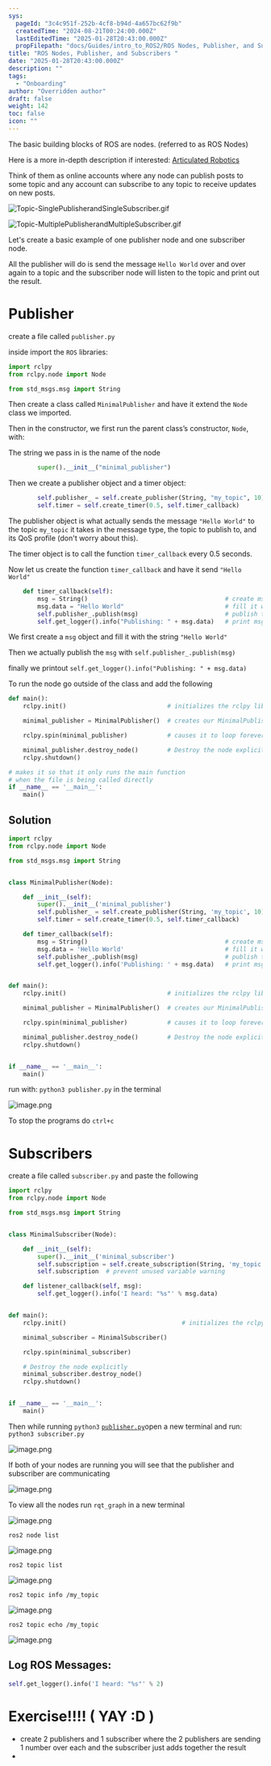 ```yaml
---
sys:
  pageId: "3c4c951f-252b-4cf8-b94d-4a657bc62f9b"
  createdTime: "2024-08-21T00:24:00.000Z"
  lastEditedTime: "2025-01-28T20:43:00.000Z"
  propFilepath: "docs/Guides/intro_to_ROS2/ROS Nodes, Publisher, and Subscribers .md"
title: "ROS Nodes, Publisher, and Subscribers "
date: "2025-01-28T20:43:00.000Z"
description: ""
tags:
  - "Onboarding"
author: "Overridden author"
draft: false
weight: 142
toc: false
icon: ""
---
```


The basic building blocks of ROS are nodes. (referred to as ROS Nodes)

Here is a more in-depth description if interested: [Articulated Robotics](https://articulatedrobotics.xyz/tutorials/ready-for-ros/ros-overview#2-nodes)

Think of them as online accounts where any node can publish posts to some topic and any account can subscribe to any topic to receive updates on new posts.

![Topic-SinglePublisherandSingleSubscriber.gif](https://docs.ros.org/en/humble/_images/Topic-SinglePublisherandSingleSubscriber.gif)

![Topic-MultiplePublisherandMultipleSubscriber.gif](https://docs.ros.org/en/humble/_images/Topic-MultiplePublisherandMultipleSubscriber.gif)

Let's create a basic example of one publisher node and one subscriber node.

All the publisher will do is send the message `Hello World` over and over again to a topic and the subscriber node will listen to the topic and print out the result.

# Publisher

create a file called `publisher.py` 

inside import the `ROS` libraries:

```python
import rclpy
from rclpy.node import Node

from std_msgs.msg import String
```

Then create a class called `MinimalPublisher` and have it extend the `Node` class we imported.

Then in the constructor, we first run the parent class’s constructor, `Node`, with:

The string we pass in is the name of the node

```python
        super().__init__("minimal_publisher")
```

Then we create a publisher object and a timer object:

```python
        self.publisher_ = self.create_publisher(String, "my_topic", 10)
        self.timer = self.create_timer(0.5, self.timer_callback)
```

The publisher object is what actually sends the message `"Hello World"` to the topic `my_topic` it takes in the message type, the topic to publish to, and its QoS profile (don't worry about this).

The timer object is to call the function `timer_callback` every 0.5 seconds.

Now let us create the function `timer_callback` and have it send `"Hello World"`

```python
    def timer_callback(self):
        msg = String()                                      # create msg object
        msg.data = "Hello World"                            # fill it with data
        self.publisher_.publish(msg)                        # publish the message
        self.get_logger().info("Publishing: " + msg.data)   # print msg
```

We first create a `msg` object and fill it with the string `"Hello World"`

Then we actually publish the `msg` with `self.publisher_.publish(msg)`

finally we printout `self.get_logger().info("Publishing: " + msg.data)`

To run the node go outside of the class and add the following

```python
def main():
    rclpy.init()                            # initializes the rclpy library

    minimal_publisher = MinimalPublisher()  # creates our MinimalPublisher object

    rclpy.spin(minimal_publisher)           # causes it to loop forever

    minimal_publisher.destroy_node()        # Destroy the node explicitly
    rclpy.shutdown()

# makes it so that it only runs the main function
# when the file is being called directly
if __name__ == '__main__': 
    main()
```

## Solution

```python
import rclpy
from rclpy.node import Node

from std_msgs.msg import String


class MinimalPublisher(Node):

    def __init__(self):
        super().__init__('minimal_publisher')
        self.publisher_ = self.create_publisher(String, 'my_topic', 10)
        self.timer = self.create_timer(0.5, self.timer_callback)

    def timer_callback(self):
        msg = String()                                      # create msg object
        msg.data = 'Hello World'                            # fill it with data
        self.publisher_.publish(msg)                        # publish the message
        self.get_logger().info('Publishing: ' + msg.data)   # print msg


def main():
    rclpy.init()                            # initializes the rclpy library

    minimal_publisher = MinimalPublisher()  # creates our MinimalPublisher object

    rclpy.spin(minimal_publisher)           # causes it to loop forever

    minimal_publisher.destroy_node()        # Destroy the node explicitly
    rclpy.shutdown()


if __name__ == '__main__':
    main()
```

run with: `python3 publisher.py` in the terminal

![image.png](https://prod-files-secure.s3.us-west-2.amazonaws.com/d518164a-d88e-44d1-a4ee-3adb3bd8bce0/9214accb-ad5b-44f1-a31c-b3167c59138b/image.png?X-Amz-Algorithm=AWS4-HMAC-SHA256&X-Amz-Content-Sha256=UNSIGNED-PAYLOAD&X-Amz-Credential=ASIAZI2LB466RWR66NHH%2F20250225%2Fus-west-2%2Fs3%2Faws4_request&X-Amz-Date=20250225T070824Z&X-Amz-Expires=3600&X-Amz-Security-Token=IQoJb3JpZ2luX2VjEAcaCXVzLXdlc3QtMiJHMEUCIGhDoK5%2FMw7D3UxvlnRJNa9nxr1XDYQ43aP2Zn8OqHyaAiEAweF1OnfoWaNHvMzRBt99btLxfja%2FgTScdi4zEGiwgP4q%2FwMIQBAAGgw2Mzc0MjMxODM4MDUiDPTSR1hd%2BxNkfbJHlyrcA8SWUcf%2BZ9FQLkK9aZPu1MxIl5TTa8%2FpXyXWXVP%2B54FGWPmB3Z4tBNJ0xqBr6hyBnn0Z2pfBfqLbam%2FdK5GTSFUkNubzRzsU21ao08%2FhCq0wJKdw7awNIFCgmQLrstVx34rxxCLDpC61TXdSKT%2F8d7%2BlCmx3hovtF0FITrytpEwNJAhvHJeKpktrFXMrNOWwGxNcDLM34W7rXqWdUvCzoS9mgaQdzqa0TSYyWsO4Mfd6HyXF1gVh4%2BtiPpmMO8%2Bqj6rii3V0KYJhgaH1BODTqT5VNykK1z9zrZMjYX1eI7bAaq1VKGyfn5QU4uy7q%2FfDOcHRgpYP9u4LJBQ9A8wiyVJbmuVBWbWG%2Ft%2FFtBvD8Yst57QE7120uheIrFeh1FE%2B%2F3R6DNtXt6CT3Ev1XDtrE9rNsq8%2Fqcavs79H27MS5uQR7e13erHSM5CAUltup%2B4b5bgWh4KxNgWBkVEpyKZhaYTNtM2riEvw8NGb31Vm0fEQeP1ElcX4TKYfJqw%2FGGxBre2FcejZUXfbvHzzt%2F9lyPxNWtp92Virjf8jH2Y99x4o9%2BkEImkjOWwDS6gZodX7rEmB2A08jVM8LrJ9Zcx1mTkIdjbOs3cZnE8V1ZIQevuPq4ksVH39bxzmEat5MPnJ9b0GOqUBDX28NxKwjc1KvxbtKimB3diAmnyBivy16K1c2hX7uL6DZvjsDV0xU%2B4kyWfwcLvhCMcMsTNi4N2seQQFl0pMZXd7mmDfhtz2BNHEaRS7M0MKFXwegP56L6%2BToSuYUFfJCYONE49i5bDzYhRD61sAhRjrU1ckBWYTteKhj%2FeTTUOfY%2Fw%2FXwRWCHjtJ%2BpQw3kEDwGgB2aRYLuGKyBUtqoABQ%2FRyxTs&X-Amz-Signature=77d90cd41467b10203c3b44f6c7b86273780341be975c6bf6fe2d6c482e02a5d&X-Amz-SignedHeaders=host&x-id=GetObject)

To stop the programs do `ctrl+c`

# Subscribers

create a file called `subscriber.py` and paste the following

```python
import rclpy
from rclpy.node import Node

from std_msgs.msg import String


class MinimalSubscriber(Node):

    def __init__(self):
        super().__init__('minimal_subscriber')
        self.subscription = self.create_subscription(String, 'my_topic', self.listener_callback, 10)
        self.subscription  # prevent unused variable warning

    def listener_callback(self, msg):
        self.get_logger().info('I heard: "%s"' % msg.data)


def main():
    rclpy.init()                                # initializes the rclpy library

    minimal_subscriber = MinimalSubscriber()

    rclpy.spin(minimal_subscriber)

    # Destroy the node explicitly
    minimal_subscriber.destroy_node()
    rclpy.shutdown()


if __name__ == '__main__':
    main()
```

Then while running `python3` [`publisher.py`](http://publisher.py/)open a new terminal and run: `python3 subscriber.py` 

![image.png](https://prod-files-secure.s3.us-west-2.amazonaws.com/d518164a-d88e-44d1-a4ee-3adb3bd8bce0/611fccf2-c738-4dbd-94e9-98f209092866/image.png?X-Amz-Algorithm=AWS4-HMAC-SHA256&X-Amz-Content-Sha256=UNSIGNED-PAYLOAD&X-Amz-Credential=ASIAZI2LB466RWR66NHH%2F20250225%2Fus-west-2%2Fs3%2Faws4_request&X-Amz-Date=20250225T070824Z&X-Amz-Expires=3600&X-Amz-Security-Token=IQoJb3JpZ2luX2VjEAcaCXVzLXdlc3QtMiJHMEUCIGhDoK5%2FMw7D3UxvlnRJNa9nxr1XDYQ43aP2Zn8OqHyaAiEAweF1OnfoWaNHvMzRBt99btLxfja%2FgTScdi4zEGiwgP4q%2FwMIQBAAGgw2Mzc0MjMxODM4MDUiDPTSR1hd%2BxNkfbJHlyrcA8SWUcf%2BZ9FQLkK9aZPu1MxIl5TTa8%2FpXyXWXVP%2B54FGWPmB3Z4tBNJ0xqBr6hyBnn0Z2pfBfqLbam%2FdK5GTSFUkNubzRzsU21ao08%2FhCq0wJKdw7awNIFCgmQLrstVx34rxxCLDpC61TXdSKT%2F8d7%2BlCmx3hovtF0FITrytpEwNJAhvHJeKpktrFXMrNOWwGxNcDLM34W7rXqWdUvCzoS9mgaQdzqa0TSYyWsO4Mfd6HyXF1gVh4%2BtiPpmMO8%2Bqj6rii3V0KYJhgaH1BODTqT5VNykK1z9zrZMjYX1eI7bAaq1VKGyfn5QU4uy7q%2FfDOcHRgpYP9u4LJBQ9A8wiyVJbmuVBWbWG%2Ft%2FFtBvD8Yst57QE7120uheIrFeh1FE%2B%2F3R6DNtXt6CT3Ev1XDtrE9rNsq8%2Fqcavs79H27MS5uQR7e13erHSM5CAUltup%2B4b5bgWh4KxNgWBkVEpyKZhaYTNtM2riEvw8NGb31Vm0fEQeP1ElcX4TKYfJqw%2FGGxBre2FcejZUXfbvHzzt%2F9lyPxNWtp92Virjf8jH2Y99x4o9%2BkEImkjOWwDS6gZodX7rEmB2A08jVM8LrJ9Zcx1mTkIdjbOs3cZnE8V1ZIQevuPq4ksVH39bxzmEat5MPnJ9b0GOqUBDX28NxKwjc1KvxbtKimB3diAmnyBivy16K1c2hX7uL6DZvjsDV0xU%2B4kyWfwcLvhCMcMsTNi4N2seQQFl0pMZXd7mmDfhtz2BNHEaRS7M0MKFXwegP56L6%2BToSuYUFfJCYONE49i5bDzYhRD61sAhRjrU1ckBWYTteKhj%2FeTTUOfY%2Fw%2FXwRWCHjtJ%2BpQw3kEDwGgB2aRYLuGKyBUtqoABQ%2FRyxTs&X-Amz-Signature=494403c5a2812018a6c2ea04c263b97e76afb236e72189a4b81d81760030fb57&X-Amz-SignedHeaders=host&x-id=GetObject)

If both of your nodes are running you will see that the publisher and subscriber are communicating

![image.png](https://prod-files-secure.s3.us-west-2.amazonaws.com/d518164a-d88e-44d1-a4ee-3adb3bd8bce0/eea428b5-1cf0-43bb-a30b-81cbaf6c5c78/image.png?X-Amz-Algorithm=AWS4-HMAC-SHA256&X-Amz-Content-Sha256=UNSIGNED-PAYLOAD&X-Amz-Credential=ASIAZI2LB466RWR66NHH%2F20250225%2Fus-west-2%2Fs3%2Faws4_request&X-Amz-Date=20250225T070824Z&X-Amz-Expires=3600&X-Amz-Security-Token=IQoJb3JpZ2luX2VjEAcaCXVzLXdlc3QtMiJHMEUCIGhDoK5%2FMw7D3UxvlnRJNa9nxr1XDYQ43aP2Zn8OqHyaAiEAweF1OnfoWaNHvMzRBt99btLxfja%2FgTScdi4zEGiwgP4q%2FwMIQBAAGgw2Mzc0MjMxODM4MDUiDPTSR1hd%2BxNkfbJHlyrcA8SWUcf%2BZ9FQLkK9aZPu1MxIl5TTa8%2FpXyXWXVP%2B54FGWPmB3Z4tBNJ0xqBr6hyBnn0Z2pfBfqLbam%2FdK5GTSFUkNubzRzsU21ao08%2FhCq0wJKdw7awNIFCgmQLrstVx34rxxCLDpC61TXdSKT%2F8d7%2BlCmx3hovtF0FITrytpEwNJAhvHJeKpktrFXMrNOWwGxNcDLM34W7rXqWdUvCzoS9mgaQdzqa0TSYyWsO4Mfd6HyXF1gVh4%2BtiPpmMO8%2Bqj6rii3V0KYJhgaH1BODTqT5VNykK1z9zrZMjYX1eI7bAaq1VKGyfn5QU4uy7q%2FfDOcHRgpYP9u4LJBQ9A8wiyVJbmuVBWbWG%2Ft%2FFtBvD8Yst57QE7120uheIrFeh1FE%2B%2F3R6DNtXt6CT3Ev1XDtrE9rNsq8%2Fqcavs79H27MS5uQR7e13erHSM5CAUltup%2B4b5bgWh4KxNgWBkVEpyKZhaYTNtM2riEvw8NGb31Vm0fEQeP1ElcX4TKYfJqw%2FGGxBre2FcejZUXfbvHzzt%2F9lyPxNWtp92Virjf8jH2Y99x4o9%2BkEImkjOWwDS6gZodX7rEmB2A08jVM8LrJ9Zcx1mTkIdjbOs3cZnE8V1ZIQevuPq4ksVH39bxzmEat5MPnJ9b0GOqUBDX28NxKwjc1KvxbtKimB3diAmnyBivy16K1c2hX7uL6DZvjsDV0xU%2B4kyWfwcLvhCMcMsTNi4N2seQQFl0pMZXd7mmDfhtz2BNHEaRS7M0MKFXwegP56L6%2BToSuYUFfJCYONE49i5bDzYhRD61sAhRjrU1ckBWYTteKhj%2FeTTUOfY%2Fw%2FXwRWCHjtJ%2BpQw3kEDwGgB2aRYLuGKyBUtqoABQ%2FRyxTs&X-Amz-Signature=c5a7a22e5451fda737db1de4f451dc4ec1dae95496daf4e57e3acc5d4c5d96f2&X-Amz-SignedHeaders=host&x-id=GetObject)

To view all the nodes run `rqt_graph` in a new terminal

![image.png](https://prod-files-secure.s3.us-west-2.amazonaws.com/d518164a-d88e-44d1-a4ee-3adb3bd8bce0/1d98e964-4318-4d62-b5c4-8c8f78368598/image.png?X-Amz-Algorithm=AWS4-HMAC-SHA256&X-Amz-Content-Sha256=UNSIGNED-PAYLOAD&X-Amz-Credential=ASIAZI2LB466RWR66NHH%2F20250225%2Fus-west-2%2Fs3%2Faws4_request&X-Amz-Date=20250225T070824Z&X-Amz-Expires=3600&X-Amz-Security-Token=IQoJb3JpZ2luX2VjEAcaCXVzLXdlc3QtMiJHMEUCIGhDoK5%2FMw7D3UxvlnRJNa9nxr1XDYQ43aP2Zn8OqHyaAiEAweF1OnfoWaNHvMzRBt99btLxfja%2FgTScdi4zEGiwgP4q%2FwMIQBAAGgw2Mzc0MjMxODM4MDUiDPTSR1hd%2BxNkfbJHlyrcA8SWUcf%2BZ9FQLkK9aZPu1MxIl5TTa8%2FpXyXWXVP%2B54FGWPmB3Z4tBNJ0xqBr6hyBnn0Z2pfBfqLbam%2FdK5GTSFUkNubzRzsU21ao08%2FhCq0wJKdw7awNIFCgmQLrstVx34rxxCLDpC61TXdSKT%2F8d7%2BlCmx3hovtF0FITrytpEwNJAhvHJeKpktrFXMrNOWwGxNcDLM34W7rXqWdUvCzoS9mgaQdzqa0TSYyWsO4Mfd6HyXF1gVh4%2BtiPpmMO8%2Bqj6rii3V0KYJhgaH1BODTqT5VNykK1z9zrZMjYX1eI7bAaq1VKGyfn5QU4uy7q%2FfDOcHRgpYP9u4LJBQ9A8wiyVJbmuVBWbWG%2Ft%2FFtBvD8Yst57QE7120uheIrFeh1FE%2B%2F3R6DNtXt6CT3Ev1XDtrE9rNsq8%2Fqcavs79H27MS5uQR7e13erHSM5CAUltup%2B4b5bgWh4KxNgWBkVEpyKZhaYTNtM2riEvw8NGb31Vm0fEQeP1ElcX4TKYfJqw%2FGGxBre2FcejZUXfbvHzzt%2F9lyPxNWtp92Virjf8jH2Y99x4o9%2BkEImkjOWwDS6gZodX7rEmB2A08jVM8LrJ9Zcx1mTkIdjbOs3cZnE8V1ZIQevuPq4ksVH39bxzmEat5MPnJ9b0GOqUBDX28NxKwjc1KvxbtKimB3diAmnyBivy16K1c2hX7uL6DZvjsDV0xU%2B4kyWfwcLvhCMcMsTNi4N2seQQFl0pMZXd7mmDfhtz2BNHEaRS7M0MKFXwegP56L6%2BToSuYUFfJCYONE49i5bDzYhRD61sAhRjrU1ckBWYTteKhj%2FeTTUOfY%2Fw%2FXwRWCHjtJ%2BpQw3kEDwGgB2aRYLuGKyBUtqoABQ%2FRyxTs&X-Amz-Signature=b6d608cc6797b5e661dbd8b640087e3ca5e05d92a32bd49dbfd24a7467da798e&X-Amz-SignedHeaders=host&x-id=GetObject)

`ros2 node list`

![image.png](https://prod-files-secure.s3.us-west-2.amazonaws.com/d518164a-d88e-44d1-a4ee-3adb3bd8bce0/680ac8cf-e6d9-4164-9ece-5b9a6fccffee/image.png?X-Amz-Algorithm=AWS4-HMAC-SHA256&X-Amz-Content-Sha256=UNSIGNED-PAYLOAD&X-Amz-Credential=ASIAZI2LB466RWR66NHH%2F20250225%2Fus-west-2%2Fs3%2Faws4_request&X-Amz-Date=20250225T070824Z&X-Amz-Expires=3600&X-Amz-Security-Token=IQoJb3JpZ2luX2VjEAcaCXVzLXdlc3QtMiJHMEUCIGhDoK5%2FMw7D3UxvlnRJNa9nxr1XDYQ43aP2Zn8OqHyaAiEAweF1OnfoWaNHvMzRBt99btLxfja%2FgTScdi4zEGiwgP4q%2FwMIQBAAGgw2Mzc0MjMxODM4MDUiDPTSR1hd%2BxNkfbJHlyrcA8SWUcf%2BZ9FQLkK9aZPu1MxIl5TTa8%2FpXyXWXVP%2B54FGWPmB3Z4tBNJ0xqBr6hyBnn0Z2pfBfqLbam%2FdK5GTSFUkNubzRzsU21ao08%2FhCq0wJKdw7awNIFCgmQLrstVx34rxxCLDpC61TXdSKT%2F8d7%2BlCmx3hovtF0FITrytpEwNJAhvHJeKpktrFXMrNOWwGxNcDLM34W7rXqWdUvCzoS9mgaQdzqa0TSYyWsO4Mfd6HyXF1gVh4%2BtiPpmMO8%2Bqj6rii3V0KYJhgaH1BODTqT5VNykK1z9zrZMjYX1eI7bAaq1VKGyfn5QU4uy7q%2FfDOcHRgpYP9u4LJBQ9A8wiyVJbmuVBWbWG%2Ft%2FFtBvD8Yst57QE7120uheIrFeh1FE%2B%2F3R6DNtXt6CT3Ev1XDtrE9rNsq8%2Fqcavs79H27MS5uQR7e13erHSM5CAUltup%2B4b5bgWh4KxNgWBkVEpyKZhaYTNtM2riEvw8NGb31Vm0fEQeP1ElcX4TKYfJqw%2FGGxBre2FcejZUXfbvHzzt%2F9lyPxNWtp92Virjf8jH2Y99x4o9%2BkEImkjOWwDS6gZodX7rEmB2A08jVM8LrJ9Zcx1mTkIdjbOs3cZnE8V1ZIQevuPq4ksVH39bxzmEat5MPnJ9b0GOqUBDX28NxKwjc1KvxbtKimB3diAmnyBivy16K1c2hX7uL6DZvjsDV0xU%2B4kyWfwcLvhCMcMsTNi4N2seQQFl0pMZXd7mmDfhtz2BNHEaRS7M0MKFXwegP56L6%2BToSuYUFfJCYONE49i5bDzYhRD61sAhRjrU1ckBWYTteKhj%2FeTTUOfY%2Fw%2FXwRWCHjtJ%2BpQw3kEDwGgB2aRYLuGKyBUtqoABQ%2FRyxTs&X-Amz-Signature=5fcb52773350b105d93955345c3f537792713c2463618e19f2f04c1342ae0553&X-Amz-SignedHeaders=host&x-id=GetObject)

`ros2 topic list`

![image.png](https://prod-files-secure.s3.us-west-2.amazonaws.com/d518164a-d88e-44d1-a4ee-3adb3bd8bce0/eee2ebe1-27ef-4a4a-96fb-2ca54126fb29/image.png?X-Amz-Algorithm=AWS4-HMAC-SHA256&X-Amz-Content-Sha256=UNSIGNED-PAYLOAD&X-Amz-Credential=ASIAZI2LB466RWR66NHH%2F20250225%2Fus-west-2%2Fs3%2Faws4_request&X-Amz-Date=20250225T070824Z&X-Amz-Expires=3600&X-Amz-Security-Token=IQoJb3JpZ2luX2VjEAcaCXVzLXdlc3QtMiJHMEUCIGhDoK5%2FMw7D3UxvlnRJNa9nxr1XDYQ43aP2Zn8OqHyaAiEAweF1OnfoWaNHvMzRBt99btLxfja%2FgTScdi4zEGiwgP4q%2FwMIQBAAGgw2Mzc0MjMxODM4MDUiDPTSR1hd%2BxNkfbJHlyrcA8SWUcf%2BZ9FQLkK9aZPu1MxIl5TTa8%2FpXyXWXVP%2B54FGWPmB3Z4tBNJ0xqBr6hyBnn0Z2pfBfqLbam%2FdK5GTSFUkNubzRzsU21ao08%2FhCq0wJKdw7awNIFCgmQLrstVx34rxxCLDpC61TXdSKT%2F8d7%2BlCmx3hovtF0FITrytpEwNJAhvHJeKpktrFXMrNOWwGxNcDLM34W7rXqWdUvCzoS9mgaQdzqa0TSYyWsO4Mfd6HyXF1gVh4%2BtiPpmMO8%2Bqj6rii3V0KYJhgaH1BODTqT5VNykK1z9zrZMjYX1eI7bAaq1VKGyfn5QU4uy7q%2FfDOcHRgpYP9u4LJBQ9A8wiyVJbmuVBWbWG%2Ft%2FFtBvD8Yst57QE7120uheIrFeh1FE%2B%2F3R6DNtXt6CT3Ev1XDtrE9rNsq8%2Fqcavs79H27MS5uQR7e13erHSM5CAUltup%2B4b5bgWh4KxNgWBkVEpyKZhaYTNtM2riEvw8NGb31Vm0fEQeP1ElcX4TKYfJqw%2FGGxBre2FcejZUXfbvHzzt%2F9lyPxNWtp92Virjf8jH2Y99x4o9%2BkEImkjOWwDS6gZodX7rEmB2A08jVM8LrJ9Zcx1mTkIdjbOs3cZnE8V1ZIQevuPq4ksVH39bxzmEat5MPnJ9b0GOqUBDX28NxKwjc1KvxbtKimB3diAmnyBivy16K1c2hX7uL6DZvjsDV0xU%2B4kyWfwcLvhCMcMsTNi4N2seQQFl0pMZXd7mmDfhtz2BNHEaRS7M0MKFXwegP56L6%2BToSuYUFfJCYONE49i5bDzYhRD61sAhRjrU1ckBWYTteKhj%2FeTTUOfY%2Fw%2FXwRWCHjtJ%2BpQw3kEDwGgB2aRYLuGKyBUtqoABQ%2FRyxTs&X-Amz-Signature=2969ca923ab21403108af6fb16bc9a5a7c70b39f4b635588630e908b33660193&X-Amz-SignedHeaders=host&x-id=GetObject)

`ros2 topic info /my_topic`

![image.png](https://prod-files-secure.s3.us-west-2.amazonaws.com/d518164a-d88e-44d1-a4ee-3adb3bd8bce0/6288ef12-cb9e-406f-b9eb-65feed3a9011/image.png?X-Amz-Algorithm=AWS4-HMAC-SHA256&X-Amz-Content-Sha256=UNSIGNED-PAYLOAD&X-Amz-Credential=ASIAZI2LB466RWR66NHH%2F20250225%2Fus-west-2%2Fs3%2Faws4_request&X-Amz-Date=20250225T070824Z&X-Amz-Expires=3600&X-Amz-Security-Token=IQoJb3JpZ2luX2VjEAcaCXVzLXdlc3QtMiJHMEUCIGhDoK5%2FMw7D3UxvlnRJNa9nxr1XDYQ43aP2Zn8OqHyaAiEAweF1OnfoWaNHvMzRBt99btLxfja%2FgTScdi4zEGiwgP4q%2FwMIQBAAGgw2Mzc0MjMxODM4MDUiDPTSR1hd%2BxNkfbJHlyrcA8SWUcf%2BZ9FQLkK9aZPu1MxIl5TTa8%2FpXyXWXVP%2B54FGWPmB3Z4tBNJ0xqBr6hyBnn0Z2pfBfqLbam%2FdK5GTSFUkNubzRzsU21ao08%2FhCq0wJKdw7awNIFCgmQLrstVx34rxxCLDpC61TXdSKT%2F8d7%2BlCmx3hovtF0FITrytpEwNJAhvHJeKpktrFXMrNOWwGxNcDLM34W7rXqWdUvCzoS9mgaQdzqa0TSYyWsO4Mfd6HyXF1gVh4%2BtiPpmMO8%2Bqj6rii3V0KYJhgaH1BODTqT5VNykK1z9zrZMjYX1eI7bAaq1VKGyfn5QU4uy7q%2FfDOcHRgpYP9u4LJBQ9A8wiyVJbmuVBWbWG%2Ft%2FFtBvD8Yst57QE7120uheIrFeh1FE%2B%2F3R6DNtXt6CT3Ev1XDtrE9rNsq8%2Fqcavs79H27MS5uQR7e13erHSM5CAUltup%2B4b5bgWh4KxNgWBkVEpyKZhaYTNtM2riEvw8NGb31Vm0fEQeP1ElcX4TKYfJqw%2FGGxBre2FcejZUXfbvHzzt%2F9lyPxNWtp92Virjf8jH2Y99x4o9%2BkEImkjOWwDS6gZodX7rEmB2A08jVM8LrJ9Zcx1mTkIdjbOs3cZnE8V1ZIQevuPq4ksVH39bxzmEat5MPnJ9b0GOqUBDX28NxKwjc1KvxbtKimB3diAmnyBivy16K1c2hX7uL6DZvjsDV0xU%2B4kyWfwcLvhCMcMsTNi4N2seQQFl0pMZXd7mmDfhtz2BNHEaRS7M0MKFXwegP56L6%2BToSuYUFfJCYONE49i5bDzYhRD61sAhRjrU1ckBWYTteKhj%2FeTTUOfY%2Fw%2FXwRWCHjtJ%2BpQw3kEDwGgB2aRYLuGKyBUtqoABQ%2FRyxTs&X-Amz-Signature=febdec0bb0a41c91fc3adf3d1ab9be712df1703b978ad4f839cf13ca9fda3f1b&X-Amz-SignedHeaders=host&x-id=GetObject)

`ros2 topic echo /my_topic`

![image.png](https://prod-files-secure.s3.us-west-2.amazonaws.com/d518164a-d88e-44d1-a4ee-3adb3bd8bce0/0a6fcb4d-422d-4a6c-a803-749ef4adf2c6/image.png?X-Amz-Algorithm=AWS4-HMAC-SHA256&X-Amz-Content-Sha256=UNSIGNED-PAYLOAD&X-Amz-Credential=ASIAZI2LB466RWR66NHH%2F20250225%2Fus-west-2%2Fs3%2Faws4_request&X-Amz-Date=20250225T070824Z&X-Amz-Expires=3600&X-Amz-Security-Token=IQoJb3JpZ2luX2VjEAcaCXVzLXdlc3QtMiJHMEUCIGhDoK5%2FMw7D3UxvlnRJNa9nxr1XDYQ43aP2Zn8OqHyaAiEAweF1OnfoWaNHvMzRBt99btLxfja%2FgTScdi4zEGiwgP4q%2FwMIQBAAGgw2Mzc0MjMxODM4MDUiDPTSR1hd%2BxNkfbJHlyrcA8SWUcf%2BZ9FQLkK9aZPu1MxIl5TTa8%2FpXyXWXVP%2B54FGWPmB3Z4tBNJ0xqBr6hyBnn0Z2pfBfqLbam%2FdK5GTSFUkNubzRzsU21ao08%2FhCq0wJKdw7awNIFCgmQLrstVx34rxxCLDpC61TXdSKT%2F8d7%2BlCmx3hovtF0FITrytpEwNJAhvHJeKpktrFXMrNOWwGxNcDLM34W7rXqWdUvCzoS9mgaQdzqa0TSYyWsO4Mfd6HyXF1gVh4%2BtiPpmMO8%2Bqj6rii3V0KYJhgaH1BODTqT5VNykK1z9zrZMjYX1eI7bAaq1VKGyfn5QU4uy7q%2FfDOcHRgpYP9u4LJBQ9A8wiyVJbmuVBWbWG%2Ft%2FFtBvD8Yst57QE7120uheIrFeh1FE%2B%2F3R6DNtXt6CT3Ev1XDtrE9rNsq8%2Fqcavs79H27MS5uQR7e13erHSM5CAUltup%2B4b5bgWh4KxNgWBkVEpyKZhaYTNtM2riEvw8NGb31Vm0fEQeP1ElcX4TKYfJqw%2FGGxBre2FcejZUXfbvHzzt%2F9lyPxNWtp92Virjf8jH2Y99x4o9%2BkEImkjOWwDS6gZodX7rEmB2A08jVM8LrJ9Zcx1mTkIdjbOs3cZnE8V1ZIQevuPq4ksVH39bxzmEat5MPnJ9b0GOqUBDX28NxKwjc1KvxbtKimB3diAmnyBivy16K1c2hX7uL6DZvjsDV0xU%2B4kyWfwcLvhCMcMsTNi4N2seQQFl0pMZXd7mmDfhtz2BNHEaRS7M0MKFXwegP56L6%2BToSuYUFfJCYONE49i5bDzYhRD61sAhRjrU1ckBWYTteKhj%2FeTTUOfY%2Fw%2FXwRWCHjtJ%2BpQw3kEDwGgB2aRYLuGKyBUtqoABQ%2FRyxTs&X-Amz-Signature=db96891d6440e4e8146786bcaa412e3dc009fc326bdbd9b4a06cc631df523811&X-Amz-SignedHeaders=host&x-id=GetObject)

## Log ROS Messages:

```python
self.get_logger().info('I heard: "%s"' % 2)
```

# Exercise!!!! ( YAY :D )

- create 2 publishers and 1 subscriber where the 2 publishers are sending 1 number over each and the subscriber just adds together the result
- 
